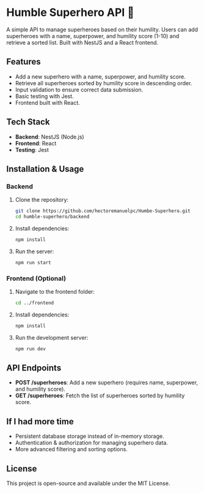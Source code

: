 # Humble Superhero API 🚀

A simple API to manage superheroes based on their humility. Users can add superheroes with a name, superpower, and humility score (1-10) and retrieve a sorted list. Built with NestJS and a React frontend.

## Features

-   Add a new superhero with a name, superpower, and humility score.
-   Retrieve all superheroes sorted by humility score in descending order.
-   Input validation to ensure correct data submission.
-   Basic testing with Jest.
-   Frontend built with React.

## Tech Stack

-   **Backend**: NestJS (Node.js)
-   **Frontend**: React
-   **Testing**: Jest

## Installation & Usage

### Backend

1. Clone the repository:
    ```sh
    git clone https://github.com/hectoremanuelpc/Humbe-Superhero.git
    cd humble-superhero/backend
    ```
2. Install dependencies:
    ```sh
    npm install
    ```
3. Run the server:
    ```sh
    npm run start
    ```

### Frontend (Optional)

1. Navigate to the frontend folder:
    ```sh
    cd ../frontend
    ```
2. Install dependencies:
    ```sh
    npm install
    ```
3. Run the development server:
    ```sh
    npm run dev
    ```

## API Endpoints

-   **POST /superheroes**: Add a new superhero (requires name, superpower, and humility score).
-   **GET /superheroes**: Fetch the list of superheroes sorted by humility score.

## If I had more time

-   Persistent database storage instead of in-memory storage.
-   Authentication & authorization for managing superhero data.
-   More advanced filtering and sorting options.

## License

This project is open-source and available under the MIT License.
